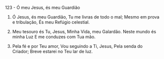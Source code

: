 123 - Ó meu Jesus, és meu Guardião

1. Ó Jesus, és meu Guardião,
   Tu me livras de todo o mal;
   Mesmo em prova e tribulação,
   És meu Refúgio celestial.

2. Meu tesouro és Tu, Jesus,
   Minha Vida, meu Galardão.
   Neste mundo és minha Luz
   E me conduzes com Tua mão.

3. Pela fé e por Teu amor,
   Vou seguindo a Ti, Jesus,
   Pela senda do Criador;
   Breve estarei no Teu lar de luz.
